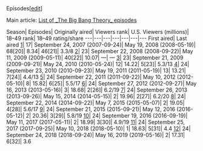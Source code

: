 ##
Episodes[[edit](/w/index.php?title=The\_Big\_Bang\_Theory&action=edit&section=2
"Edit section: Episodes")]

Main article: [List of \_The Big Bang Theory\_
episodes](/wiki/List\_of\_The\_Big\_Bang\_Theory\_episodes "List of The Big Bang
Theory episodes")

Season| Episodes| Originally aired| Viewers 
rank| U.S. Viewers 
(millions)| 18–49 
rank| 18–49 
rating/share 
---|---|---|---|---|---|--- 
First aired| Last aired 
[1](/wiki/List\_of\_The\_Big\_Bang\_Theory\_episodes#Season\_1\_\(2007–08\) "List of
The Big Bang Theory episodes")| 17| September 24, 2007 (2007-09-24)| May 19,
2008 (2008-05-19)| 68[20]| 8.34| 46[21]| 3.3/8 
[2](/wiki/List\_of\_The\_Big\_Bang\_Theory\_episodes#Season\_2\_\(2008–09\) "List of
The Big Bang Theory episodes")| 23| September 22, 2008 (2008-09-22)| May 11,
2009 (2009-05-11)| 40[22]| 10.07| —| — 
[3](/wiki/List\_of\_The\_Big\_Bang\_Theory\_episodes#Season\_3\_\(2009–10\) "List of
The Big Bang Theory episodes")| 23| September 21, 2009 (2009-09-21)| May 24,
2010 (2010-05-24)| 12| 14.22| 5[23]| 5.3/13 
[4](/wiki/List\_of\_The\_Big\_Bang\_Theory\_episodes#Season\_4\_\(2010–11\) "List of
The Big Bang Theory episodes")| 24| September 23, 2010 (2010-09-23)| May 19,
2011 (2011-05-19)| 13| 13.21| 7[24]| 4.4/13 
[5](/wiki/List\_of\_The\_Big\_Bang\_Theory\_episodes#Season\_5\_\(2011–12\) "List of
The Big Bang Theory episodes")| 24| September 22, 2011 (2011-09-22)| May 10,
2012 (2012-05-10)| 8| 15.82| 6[25]| 5.5/17 
[6](/wiki/List\_of\_The\_Big\_Bang\_Theory\_episodes#Season\_6\_\(2012–13\) "List of
The Big Bang Theory episodes")| 24| September 27, 2012 (2012-09-27)| May 16,
2013 (2013-05-16)| 3| 18.68| 2[26]| 6.2/19 
[7](/wiki/List\_of\_The\_Big\_Bang\_Theory\_episodes#Season\_7\_\(2013–14\) "List of
The Big Bang Theory episodes")| 24| September 26, 2013 (2013-09-26)| May 15,
2014 (2014-05-15)| 2| 19.96| 2[27]| 6.2/20 
[8](/wiki/List\_of\_The\_Big\_Bang\_Theory\_episodes#Season\_8\_\(2014–15\) "List of
The Big Bang Theory episodes")| 24| September 22, 2014 (2014-09-22)| May 7,
2015 (2015-05-07)| 2| 19.05| 4[28]| 5.6/17 
[9](/wiki/List\_of\_The\_Big\_Bang\_Theory\_episodes#Season\_9\_\(2015–16\) "List of
The Big Bang Theory episodes")| 24| September 21, 2015 (2015-09-21)| May 12,
2016 (2016-05-12)| 2| 20.36| 3[29]| 5.8/19 
[10](/wiki/List\_of\_The\_Big\_Bang\_Theory\_episodes#Season\_10\_\(2016–17\) "List of
The Big Bang Theory episodes")| 24| September 19, 2016 (2016-09-19)| May 11,
2017 (2017-05-11)| 2| 18.99| 3[30]| 4.9/19 
[11](/wiki/List\_of\_The\_Big\_Bang\_Theory\_episodes#Season\_11\_\(2017–18\) "List of
The Big Bang Theory episodes")| 24| September 25, 2017 (2017-09-25)| May 10,
2018 (2018-05-10)| 1| 18.63| 5[31]| 4.4 
[12](/wiki/List\_of\_The\_Big\_Bang\_Theory\_episodes#Season\_12\_\(2018–19\) "List of
The Big Bang Theory episodes")| 24| September 24, 2018 (2018-09-24)| May 16,
2019 (2019-05-16)| 2| 17.31| 6[32]| 3.6 
 